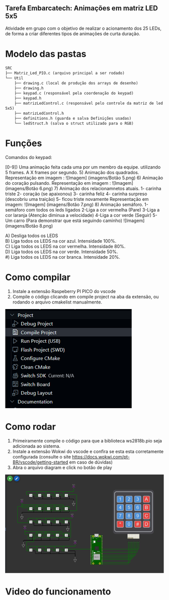 ## Tarefa Embarcatech: Animações em matriz LED 5x5

Atividade em grupo com o objetivo de realizar o acionamento dos 25 LEDs, de forma a criar diferentes tipos de animações de curta duração.

# Modelo das pastas

```
SRC  
├── Matriz_Led_PIO.c (arquivo principal a ser rodado)  
└── Util  
    ├── drawing.c (local de produção dos arrays de desenho)  
    ├── drawing.h  
    ├── keypad.c (responsável pela coordenação do keypad)  
    ├── keypad.h  
    ├── matrizLedControl.c (responsável pelo controle da matriz de led 5x5)  
    ├── matrizLedControl.h  
    ├── definitions.h (guarda e salva Definições usadas)  
    └── ledStruct.h (salva o struct utilizado para o RGB) 
``` 

# Funções

Comandos do keypad:
  
[0-9]) Uma animação feita cada uma por um membro da equipe. utilizando 5 frames. A X frames por segundo.
5) Animação dos quadrados.
   Representação em imagem :
![Imagem] (imagens/Botão 5.png)
6) Animação do coração pulsando.
 Representação em imagem :
![Imagem] (imagens/Botão 6.png)
7) Animação dos relacionamnetos atuais.
    1- carinha triste
    2- coração (se apaixonou)
    3- carinha feliz
    4- carinha surpreso (descobriu uma traição)
    5- ficou triste novamente
 Representação em imagem:
![Imagem] (imagens/Botão 7.png)
8) Animação semáforo.
    1-semáforo com todos os leds ligados
    2-Liga a cor vermelha (Pare)
    3-Liga a cor laranja (Atenção diminua a velocidade)
    4-Liga a cor verde (Seguir)
    5-Um carro (Para demonstrar que está seguindo caminho)
![Imagem] (imagens/Botão 8.png)

A) Desliga todos os LEDS  
B) Liga todos os LEDS na cor azul. Intensidade 100%.  
C) Liga todos os LEDS na cor vermelha. Intensidade 80%.  
D) Liga todos os LEDS na cor verde. Intensidade 50%.  
\#) Liga todos os LEDS na cor branca. Intensidade 20%. 

# Como compilar

1) Instale a extensão Raspeberry PI PICO do vscode
2) Compile o código clicando em compile project na aba da extensão, ou rodando o arquivo cmakelist manualmente.

![Como compilar](images/compile_image.png)

# Como rodar

1) Primeiramente compile o código para que a biblioteca ws2818b.pio seja adicionada ao sistema.
2) Instale a extensão Wokwi do vscode e confira se esta esta corretamente configurada (consulte o site https://docs.wokwi.com/pt-BR/vscode/getting-started em caso de dúvidas)
3) Abra o arquivo diagram e click no botão de play

![Como compilar](images/wokwi_diagram.png)

# Video do funcionamento
